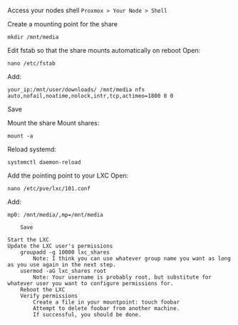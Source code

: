 Access your nodes shell
``Proxmox > Your Node > Shell``
    
Create a mounting point for the share

```
mkdir /mnt/media
```

Edit fstab so that the share mounts automatically on reboot
Open: 
        
```
nano /etc/fstab
```
Add: 
```
your_ip:/mnt/user/downloads/ /mnt/media nfs auto,nofail,noatime,nolock,intr,tcp,actimeo=1800 0 0
```
        
Save
    
Mount the share
Mount shares: 
        
```
mount -a
```
Reload systemd: 
```
systemctl daemon-reload
```
        
Add the pointing point to your LXC
Open:
```
nano /etc/pve/lxc/101.conf
```

Add: 

```
mp0: /mnt/media/,mp=/mnt/media
```

        Save
    
    Start the LXC
    Update the LXC user's permissions
        groupadd -g 10000 lxc_shares
            Note: I think you can use whatever group name you want as long as you use again in the next step.
        usermod -aG lxc_shares root
            Note: Your username is probably root, but substitute for whatever user you want to configure permissions for.
        Reboot the LXC
        Verify permissions
            Create a file in your mountpoint: touch foobar
            Attempt to delete foobar from another machine.
            If successful, you should be done.
